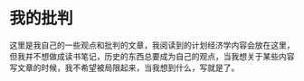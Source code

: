 # 我的批判

这里是我自己的一些观点和批判的文章，我阅读到的计划经济学内容会放在这里，但我并不想做成读书笔记，历史的东西总要成为自己的观点，当我想关于某些内容写文章的时候，我不希望被局限起来，当我想到什么，写就是了。
